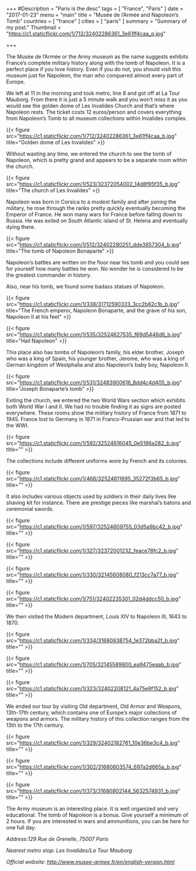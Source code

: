 +++
#Description = "Paris is the desc"
tags = [ "France", "Paris" ]
date = "2017-01-23"
menu = "main"
title = "Musée de l’Armée and Napoleon’s Tomb"
countries = [ "france" ]
cities = [ "paris" ]
summary = "Summary of my post."
Thumbnail = "https://c1.staticflickr.com/1/712/32402286361_3e61ff4caa_q.jpg"

+++

The Musée de l’Armée or the Army museum as the name suggests exhibits France’s complete military history along with the tomb of Napoleon. It is a perfect place if you love history. Even if you do not, you should visit this museum just for Napoleon, the man who conquered almost every part of Europe.

We left at 11 in the morning and took metro, line 8  and got off at La Tour Mauborg. From there it is just a 5 minute walk and you won’t miss it as you would see the golden dome of Les Invalides Church and that’s where Napoleon rests. The ticket costs 12 euros/person and covers everything from Napoleon’s Tomb to all museum collections within Invalides complex.

{{< figure src="https://c1.staticflickr.com/1/712/32402286361_3e61ff4caa_b.jpg" title="Golden dome of Les Invalides" >}}

Without wasting any time, we entered the church to see the tomb of Napoleon, which is pretty grand and appears to be a separate room within the church.

{{< figure src="https://c1.staticflickr.com/1/523/32372054002_14d8f95f35_b.jpg" title="The church of Les Invalides" >}}

Napoleon was born in Corsica to a modest family and after joining the military, he rose through the ranks pretty quickly eventually becoming the Emperor of France.  He won many wars for France before falling down to Russia. He was exiled on South Atlantic island of St. Helena and eventually dying there.

{{< figure src="https://c1.staticflickr.com/1/512/32402280251_dde3857304_b.jpg" title="The tomb of Napoleon Bonaparte" >}}

Napoleon’s battles are written on the floor near his tomb and you could see for yourself how many battles he won. No wonder he is considered to be the greatest commander in history.

Also, near his tomb, we found some badass statues of Napoleon.

{{< figure src="https://c1.staticflickr.com/1/338/31712590333_3cc2b62c1b_b.jpg" title="The French emperor, Napoleon Bonaparte, and the grave of his son, Napoleon II at his feet" >}}

{{< figure src="https://c1.staticflickr.com/1/535/32524627535_f69d5446d6_b.jpg" title="Hail Napoleon" >}}

This place also has tombs of Napoleon’s family, his elder brother, Joseph who was a king of Spain, his younger brother, Jerome, who was a king of German kingdom of Westphalia and also Napoleon’s baby boy, Napoleon II.

{{< figure src="https://c1.staticflickr.com/1/531/32483900616_8dd4c4d405_b.jpg" title="Joseph Bonaparte’s tomb" >}}

Exiting the church, we entered the two World Wars section which exhibits both World War I and II. We had no trouble finding it as signs are posted everywhere. These rooms show the military history of France from 1871 to 1945. France lost to Germany in 1871 in Franco-Prussian war and that led to the WWI.

{{< figure src="https://c1.staticflickr.com/1/592/32524616045_0e5196a282_b.jpg" title="" >}}

The collections include different uniforms wore by French and its colonies.

{{< figure src="https://c1.staticflickr.com/1/468/32524611895_35272f3b65_b.jpg" title="" >}}

It also includes various objects used by soldiers in their daily lives like shaving kit for instance. There are prestige pieces like marshal’s batons and ceremonial swords.

{{< figure src="https://c1.staticflickr.com/1/597/32524609755_03d5a9bc42_b.jpg" title="" >}}

{{< figure src="https://c1.staticflickr.com/1/327/32372001232_feace78fc2_b.jpg" title="" >}}

{{< figure src="https://c1.staticflickr.com/1/330/32145608080_f213cc7a77_b.jpg" title="" >}}

{{< figure src="https://c1.staticflickr.com/1/751/32402235301_02d4ddcc50_b.jpg" title="" >}}

We then visited the Modern department, Louis XIV to Napoleon III, 1643 to 1870.

{{< figure src="https://c1.staticflickr.com/1/334/31680838754_1e372bba2f_b.jpg" title="" >}}

{{< figure src="https://c1.staticflickr.com/1/705/32145589800_ea9475eaab_b.jpg" title="" >}}

{{< figure src="https://c1.staticflickr.com/1/323/32402208121_4a75e9f152_b.jpg" title="" >}}

We ended our tour by visiting Old department, Old Armor and Weapons, 13th-17th century, which contains one of Europe’s major collections of weapons and armors. The military history of this collection ranges from the 13th to the 17th century.

{{< figure src="https://c1.staticflickr.com/1/329/32402182761_10e36be3c4_b.jpg" title="" >}}

{{< figure src="https://c1.staticflickr.com/1/302/31680803574_697a2d665a_b.jpg" title="" >}}

{{< figure src="https://c1.staticflickr.com/1/373/31680802144_5632574931_b.jpg" title="" >}}

The Army museum is an interesting place. It is well organized and very educational. The tomb of Napoleon is a bonus. Give yourself a minimum of 2 hours. If you are interested in wars and ammunitions, you can be here for one full day.

*Address:129 Rue de Grenelle, 75007 Paris*

*Nearest metro stop: Les Invalides/La Tour Mauborg*

*Official website: http://www.musee-armee.fr/en/english-version.html*
